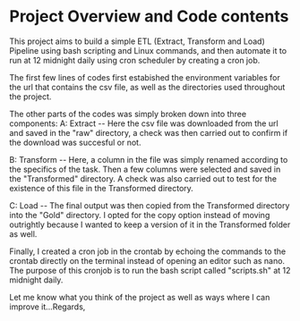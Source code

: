 # Project Overview and Code contents
This project aims to build a simple ETL (Extract, Transform and Load) Pipeline using bash scripting and Linux commands, and then automate it to run at 12 midnight daily using cron scheduler by creating a cron job.

The first few lines of codes first estabished the environment variables for the url that contains the csv file, as well as the directories used throughout the project.

The other parts of the codes was simply broken down into three components: 
A: Extract -- Here the csv file was downloaded from the url and saved in the "raw" directory, a check was then carried out to confirm if the download was succesful or not.

B: Transform -- Here, a column in the file was simply renamed according to the specifics of the task. Then a few columns were selected and saved in the "Transformed" directory. A check was also carried out to test for the existence of this file in the Transformed directory.

C: Load -- The final output was then copied from the Transformed directory into the "Gold" directory. I opted for the copy option instead of moving outrightly because I wanted to keep a version of it in the Transformed folder as well.

Finally, I created a cron job in the crontab by echoing the commands to the crontab directly on the terminal instead of opening an editor such as nano. The purpose of this cronjob is to run the bash script called "scripts.sh" at 12 midnight daily.

Let me know what you think of the project as well as ways where I can improve it...Regards,